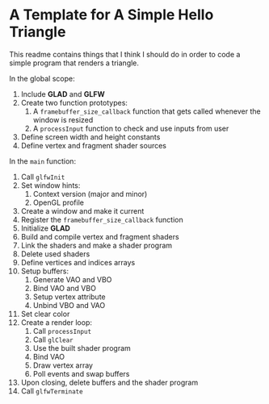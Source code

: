 # A Template for A Simple Hello Triangle

This readme contains things that I think I should do in order to code a simple program that renders a triangle.

In the global scope:
1. Include **GLAD** and **GLFW**
2. Create two function prototypes:
    1. A `framebuffer_size_callback` function that gets called whenever the window is resized
    2. A `processInput` function to check and use inputs from user
3. Define screen width and height constants
4. Define vertex and fragment shader sources

In the `main` function:
1. Call `glfwInit`
2. Set window hints:
    1. Context version (major and minor)
    2. OpenGL profile
3. Create a window and make it current
4. Register the `framebuffer_size_callback` function
5. Initialize **GLAD**
6. Build and compile vertex and fragment shaders
7. Link the shaders and make a shader program
8. Delete used shaders
9. Define vertices and indices arrays
10. Setup buffers:
    1. Generate VAO and VBO
    2. Bind VAO and VBO
    3. Setup vertex attribute
    4. Unbind VBO and VAO
11. Set clear color
12. Create a render loop:
    1. Call `processInput`
    2. Call `glClear`
    3. Use the built shader program
    4. Bind VAO
    5. Draw vertex array
    6. Poll events and swap buffers
13. Upon closing, delete buffers and the shader program
14. Call `glfwTerminate`

